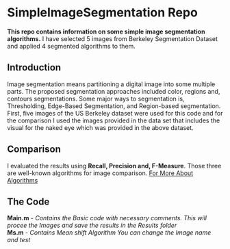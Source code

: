 # SimpleImageSegmentation Repo

**This repo contains information on some simple image segmentation algorithms.**
I have selected 5 images from Berkeley Segmentation Dataset and applied 4 segmented algorithms to them.

 
## Introduction

Image segmentation means partitioning a digital image into some multiple parts.
The proposed segmentation approaches included color, regions and, contours segmentations.
Some major ways to segmentation is, Thresholding, Edge-Based Segmentation,
and Region-based segmentation.  First, five images of the US Berkeley dataset 
were used for this code and for the comparison I used the images provided
in the data set that includes the visual for the naked eye which was provided in the above dataset.

## Comparison

I evaluated the results using **Recall, Precision and, 
F-Measure**. Those three are well-known algorithms for image comparison.
[For More About Algorithms](https://towardsdatascience.com/accuracy-precision-recall-or-f1-331fb37c5cb9)

## The Code

**Main.m** - *Contains the Basic code with necessary comments. This will procee the Images and
save the results in the Results folder*  
**Ms.m** - *Contains Mean shift Algorithm You can change the Image name and test*


